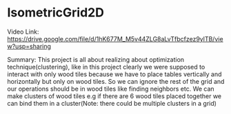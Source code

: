 # IsometricGrid2D
Video Link: https://drive.google.com/file/d/1hK677M_M5v44ZLG8aLvTfbcfzez9ylTB/view?usp=sharing

Summary: This project is all about realizing about optimization technique(clustering), like in this project clearly we were supposed to interact with only wood tiles 
because we have to place tables vertically and horizontally but only on wood tiles. So we can ignore the rest of the grid and our operations should be in wood tiles like
finding neighbors etc. We can make clusters of wood tiles e.g if there are 6 wood tiles placed together we can bind them in a cluster(Note: there could be multiple clusters in
a grid)
